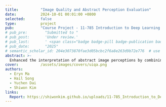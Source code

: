```yaml
---
title:          "Image Quality and Abstract Perception Evaluation"
date:           2024-10-01 00:01:00 +0800
selected:       false
type:           project
pub:            "Course Project - 11-785 Introduction to Deep Learning (Fall 2024, CMU)"
# pub_pre:        "Submitted to "
# pub_post:       'Under review.'
# pub_last:       ' <span class="badge badge-pill badge-publication badge-success">Spotlight</span>'
# pub_date:       "2025"
# semantic_scholar_id: 204e3073870fae3d05bcbc2f6a8e263d9b72e776  # use this to retrieve citation count
abstract: >-
  Enhanced the interpretation of abstract image perceptions by combining CLIP-IQA and UIQA with a multi-branch backbone, demonstrating superior accuracy and faster convergence compared to existing image quality assessment (IQA) methods.
cover:          /assets/images/covers/uiqa.png
authors:
  - Eryn Ma
  - Hail Song
  - Yuchen Dai
  - Shiwon Kim
links:
  Report: https://shiwonkim.github.io/uploads/11-785_Introduction_to_Deep_Learning.pdf
---
```

